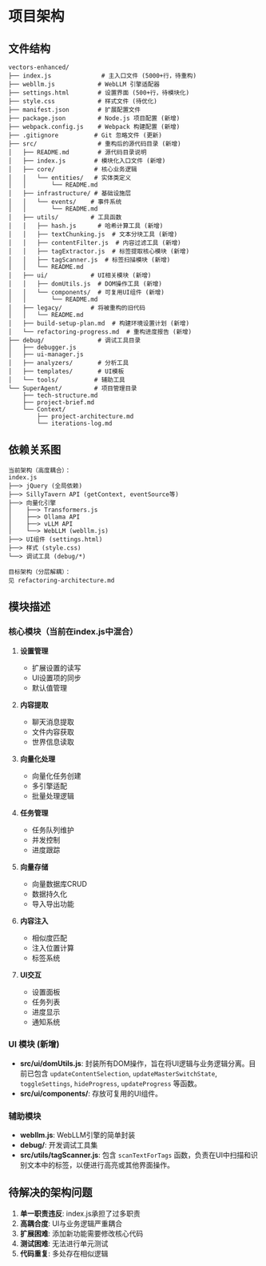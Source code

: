 # 项目架构

## 文件结构
```
vectors-enhanced/
├── index.js              # 主入口文件 (5000+行，待重构)
├── webllm.js            # WebLLM 引擎适配器
├── settings.html        # 设置界面 (500+行，待模块化)
├── style.css            # 样式文件 (待优化)
├── manifest.json        # 扩展配置文件
├── package.json         # Node.js 项目配置 (新增)
├── webpack.config.js    # Webpack 构建配置 (新增)
├── .gitignore          # Git 忽略文件 (更新)
├── src/                 # 重构后的源代码目录 (新增)
│   ├── README.md        # 源代码目录说明
│   ├── index.js        # 模块化入口文件 (新增)
│   ├── core/           # 核心业务逻辑
│   │   └── entities/   # 实体类定义
│   │       └── README.md
│   ├── infrastructure/ # 基础设施层
│   │   └── events/    # 事件系统
│   │       └── README.md
│   ├── utils/         # 工具函数
│   │   ├── hash.js      # 哈希计算工具 (新增)
│   │   ├── textChunking.js  # 文本分块工具 (新增)
│   │   ├── contentFilter.js  # 内容过滤工具 (新增)
│   │   ├── tagExtractor.js  # 标签提取核心模块 (新增)
│   │   ├── tagScanner.js  # 标签扫描模块 (新增)
│   │   └── README.md
│   ├── ui/            # UI相关模块 (新增)
│   │   ├── domUtils.js  # DOM操作工具 (新增)
│   │   └── components/  # 可复用UI组件 (新增)
│   │       └── README.md
│   ├── legacy/        # 将被重构的旧代码
│   │   └── README.md
│   ├── build-setup-plan.md  # 构建环境设置计划 (新增)
│   └── refactoring-progress.md  # 重构进度报告 (新增)
├── debug/               # 调试工具目录
│   ├── debugger.js
│   ├── ui-manager.js
│   ├── analyzers/       # 分析工具
│   ├── templates/       # UI模板
│   └── tools/          # 辅助工具
└── SuperAgent/         # 项目管理目录
    ├── tech-structure.md
    ├── project-brief.md
    └── Context/
        ├── project-architecture.md
        └── iterations-log.md
```

## 依赖关系图
```
当前架构（高度耦合）：
index.js
├──> jQuery (全局依赖)
├──> SillyTavern API (getContext, eventSource等)
├──> 向量化引擎
│    ├──> Transformers.js
│    ├──> Ollama API
│    ├──> vLLM API
│    └──> WebLLM (webllm.js)
├──> UI组件 (settings.html)
├──> 样式 (style.css)
└──> 调试工具 (debug/*)

目标架构（分层解耦）：
见 refactoring-architecture.md
```

## 模块描述

### 核心模块（当前在index.js中混合）
1. **设置管理**
   - 扩展设置的读写
   - UI设置项的同步
   - 默认值管理

2. **内容提取**
   - 聊天消息提取
   - 文件内容获取
   - 世界信息读取

3. **向量化处理**
   - 向量化任务创建
   - 多引擎适配
   - 批量处理逻辑

4. **任务管理**
   - 任务队列维护
   - 并发控制
   - 进度跟踪

5. **向量存储**
   - 向量数据库CRUD
   - 数据持久化
   - 导入导出功能

6. **内容注入**
   - 相似度匹配
   - 注入位置计算
   - 标签系统

7. **UI交互**
   - 设置面板
   - 任务列表
   - 进度显示
   - 通知系统

### UI 模块 (新增)
- **src/ui/domUtils.js**: 封装所有DOM操作，旨在将UI逻辑与业务逻辑分离。目前已包含 `updateContentSelection`, `updateMasterSwitchState`, `toggleSettings`, `hideProgress`, `updateProgress` 等函数。
- **src/ui/components/**: 存放可复用的UI组件。

### 辅助模块
- **webllm.js**: WebLLM引擎的简单封装
- **debug/**: 开发调试工具集
- **src/utils/tagScanner.js**: 包含 `scanTextForTags` 函数，负责在UI中扫描和识别文本中的标签，以便进行高亮或其他界面操作。

## 待解决的架构问题
1. **单一职责违反**: index.js承担了过多职责
2. **高耦合度**: UI与业务逻辑严重耦合
3. **扩展困难**: 添加新功能需要修改核心代码
4. **测试困难**: 无法进行单元测试
5. **代码重复**: 多处存在相似逻辑
